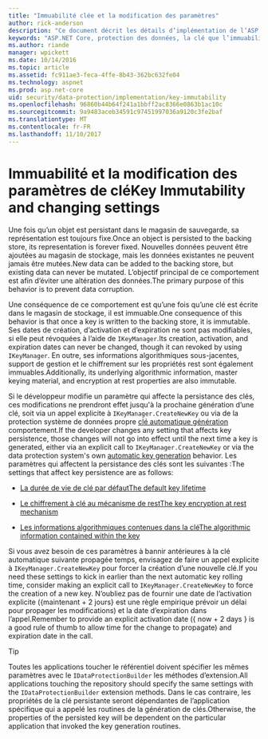 ```yaml
---
title: "Immuabilité clée et la modification des paramètres"
author: rick-anderson
description: "Ce document décrit les détails d’implémentation de l’ASP.NET Core protection clée immuabilité des données API."
keywords: "ASP.NET Core, protection des données, la clé que l’immuabilité"
ms.author: riande
manager: wpickett
ms.date: 10/14/2016
ms.topic: article
ms.assetid: fc911ae3-feca-4ffe-8b43-362bc632fe04
ms.technology: aspnet
ms.prod: asp.net-core
uid: security/data-protection/implementation/key-immutability
ms.openlocfilehash: 96860b44b64f241a1bbff2ac8366e0863b1ac10c
ms.sourcegitcommit: 9a9483aceb34591c97451997036a9120c3fe2baf
ms.translationtype: MT
ms.contentlocale: fr-FR
ms.lasthandoff: 11/10/2017
---
```

# <a name="key-immutability-and-changing-settings"></a><span data-ttu-id="1d440-104">Immuabilité et la modification des paramètres de clé</span><span class="sxs-lookup"><span data-stu-id="1d440-104">Key Immutability and changing settings</span></span>

<span data-ttu-id="1d440-105">Une fois qu’un objet est persistant dans le magasin de sauvegarde, sa représentation est toujours fixe.</span><span class="sxs-lookup"><span data-stu-id="1d440-105">Once an object is persisted to the backing store, its representation is forever fixed.</span></span> <span data-ttu-id="1d440-106">Nouvelles données peuvent être ajoutées au magasin de stockage, mais les données existantes ne peuvent jamais être mutées.</span><span class="sxs-lookup"><span data-stu-id="1d440-106">New data can be added to the backing store, but existing data can never be mutated.</span></span> <span data-ttu-id="1d440-107">L’objectif principal de ce comportement est afin d’éviter une altération des données.</span><span class="sxs-lookup"><span data-stu-id="1d440-107">The primary purpose of this behavior is to prevent data corruption.</span></span>

<span data-ttu-id="1d440-108">Une conséquence de ce comportement est qu’une fois qu’une clé est écrite dans le magasin de stockage, il est immuable.</span><span class="sxs-lookup"><span data-stu-id="1d440-108">One consequence of this behavior is that once a key is written to the backing store, it is immutable.</span></span> <span data-ttu-id="1d440-109">Ses dates de création, d’activation et d’expiration ne sont pas modifiables, si elle peut révoquées à l’aide de `IKeyManager`.</span><span class="sxs-lookup"><span data-stu-id="1d440-109">Its creation, activation, and expiration dates can never be changed, though it can revoked by using `IKeyManager`.</span></span> <span data-ttu-id="1d440-110">En outre, ses informations algorithmiques sous-jacentes, support de gestion et le chiffrement sur les propriétés rest sont également immuables.</span><span class="sxs-lookup"><span data-stu-id="1d440-110">Additionally, its underlying algorithmic information, master keying material, and encryption at rest properties are also immutable.</span></span>

<span data-ttu-id="1d440-111">Si le développeur modifie un paramètre qui affecte la persistance des clés, ces modifications ne prendront effet jusqu'à la prochaine génération d’une clé, soit via un appel explicite à `IKeyManager.CreateNewKey` ou via de la protection système de données propre [clé automatique génération](key-management.md#data-protection-implementation-key-management) comportement.</span><span class="sxs-lookup"><span data-stu-id="1d440-111">If the developer changes any setting that affects key persistence, those changes will not go into effect until the next time a key is generated, either via an explicit call to `IKeyManager.CreateNewKey` or via the data protection system's own [automatic key generation](key-management.md#data-protection-implementation-key-management) behavior.</span></span> <span data-ttu-id="1d440-112">Les paramètres qui affectent la persistance des clés sont les suivantes :</span><span class="sxs-lookup"><span data-stu-id="1d440-112">The settings that affect key persistence are as follows:</span></span>

* [<span data-ttu-id="1d440-113">La durée de vie de clé par défaut</span><span class="sxs-lookup"><span data-stu-id="1d440-113">The default key lifetime</span></span>](key-management.md#data-protection-implementation-key-management)

* [<span data-ttu-id="1d440-114">Le chiffrement à clé au mécanisme de rest</span><span class="sxs-lookup"><span data-stu-id="1d440-114">The key encryption at rest mechanism</span></span>](key-encryption-at-rest.md#data-protection-implementation-key-encryption-at-rest)

* [<span data-ttu-id="1d440-115">Les informations algorithmiques contenues dans la clé</span><span class="sxs-lookup"><span data-stu-id="1d440-115">The algorithmic information contained within the key</span></span>](xref:security/data-protection/configuration/overview#changing-algorithms-with-usecryptographicalgorithms)

<span data-ttu-id="1d440-116">Si vous avez besoin de ces paramètres à bannir antérieures à la clé automatique suivante propagée temps, envisagez de faire un appel explicite à `IKeyManager.CreateNewKey` pour forcer la création d’une nouvelle clé.</span><span class="sxs-lookup"><span data-stu-id="1d440-116">If you need these settings to kick in earlier than the next automatic key rolling time, consider making an explicit call to `IKeyManager.CreateNewKey` to force the creation of a new key.</span></span> <span data-ttu-id="1d440-117">N’oubliez pas de fournir une date de l’activation explicite ({maintenant + 2 jours} est une règle empirique prévoir un délai pour propager les modifications) et la date d’expiration dans l’appel.</span><span class="sxs-lookup"><span data-stu-id="1d440-117">Remember to provide an explicit activation date ({ now + 2 days } is a good rule of thumb to allow time for the change to propagate) and expiration date in the call.</span></span>

>[!TIP]
> <span data-ttu-id="1d440-118">Toutes les applications toucher le référentiel doivent spécifier les mêmes paramètres avec le `IDataProtectionBuilder` les méthodes d’extension.</span><span class="sxs-lookup"><span data-stu-id="1d440-118">All applications touching the repository should specify the same settings with the `IDataProtectionBuilder` extension methods.</span></span> <span data-ttu-id="1d440-119">Dans le cas contraire, les propriétés de la clé persistante seront dépendantes de l’application spécifique qui a appelé les routines de la génération de clés.</span><span class="sxs-lookup"><span data-stu-id="1d440-119">Otherwise, the properties of the persisted key will be dependent on the particular application that invoked the key generation routines.</span></span>
